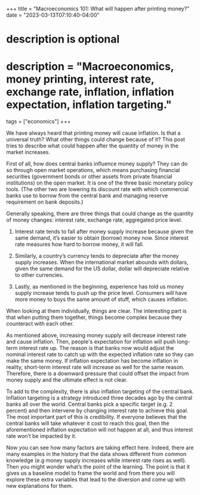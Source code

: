 +++
title = "Macroeconomics 101: What will happen after printing money?"
date = "2023-03-13T07:10:40-04:00"

#
# description is optional
#
# description = "Macroeconomics, money printing, interest rate, exchange rate, inflation, inflation expectation, inflation targeting."

tags = ["economics"]
+++

We have always heard that printing money will cause inflation. Is that a universal truth? What other things could change because of it? This post tries to describe what could happen after the quantity of money in the market increases.

First of all, how does central banks influence money supply? They can do so through open market operations, which means purchasing financial securities (government bonds or other assets from private financial institutions) on the open market. It is one of the three basic monetary policy tools. (The other two are lowering its discount rate with which commercial banks use to borrow from the central bank and managing reserve requirement on bank deposits.)

Generally speaking, there are three things that could change as the quantity of money changes: interest rate, exchange rate, aggregated price level.
1. Interest rate tends to fall after money supply increase because given the same demand, it’s easier to obtain (borrow) money now. Since interest rate measures how hard to borrow money, it will fall.

2. Similarly, a country’s currency tends to depreciate after the money supply increases. When the international market abounds with dollars, given the same demand for the US dollar, dollar will depreciate relative to other currencies.

3. Lastly, as mentioned in the beginning, experience has told us money supply increase tends to push up the price level. Consumers will have more money to buys the same amount of stuff, which causes inflation.

When looking at them individually, things are clear. The interesting part is that when putting them together, things become complex because they counteract with each other.

As mentioned above, increasing money supply will decrease interest rate and cause inflation. Then, people's expectation for inflation will push long-term interest rate up. The reason is that banks now would adjust the nominal interest rate to catch up with the expected inflation rate so they can make the same money. If inflation expectation has become inflation in reality, short-term interest rate will increase as well for the same reason. Therefore, there is a downward pressure that could offset the impact from money supply and the ultimate effect is not clear.

To add to the complexity, there is also inflation targeting of the central bank. Inflation targeting is a strategy introduced three decades ago by the central banks all over the world. Central banks pick a specific target (e.g. 2 percent) and then intervene by changing interest rate to achieve this goal. The most important part of this is credibility. If everyone believes that the central banks will take whatever it cost to reach this goal, then the aforementioned inflation expectation will not happen at all, and thus interest rate won’t be impacted by it.

Now you can see how many factors are taking effect here. Indeed, there are many examples in the history that the data shows different from common knowledge (e.g money supply increases while interest rate rises as well). Then you might wonder what’s the point of the learning. The point is that it gives us a baseline model to frame the world and from there you will explore these extra variables that lead to the diversion and come up with new explanations for them.
